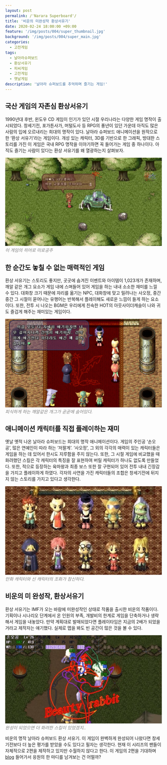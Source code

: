```yaml
---
layout: post
permalink: /'Narara Superboard'/
title: '비운의 미완성작 환상서유기'
date: 2020-02-24 18:00:00 +09:00
feature: '/img/posts/004/super_thumbnail.jpg'
background: '/img/posts/004/super_main.jpg'
categories:
  - 고전게임
tags:
  - 날아라슈퍼보드
  - 환상서유기
  - 피씨게임
  - 고전게임
  - 옛날게임
description: '날아라 슈퍼보드를 추억하며 즐기는 게임!'
---
```


## 국산 게임의 자존심 환상서유기 ##

1990년대 후반, 윈도우 CD 게임이 인기가 있던 시절 우리나라는 다양한 게임 명작이 출시되었다. 창세기전, 포가튼사가, 머털도사 등 RPG의 풍년이 있던 가운데 아직도 많은 사람의 입에 오르내리는 희대의 명작이 있다. 날아라 슈퍼보드 애니메이션을 원작으로 한 ‘환상 서유기’라는 게임이다. 개성 있는 캐릭터, 3D를 기반으로 한 그래픽, 방대한 스토리를 가진 이 게임은 국내 RPG 명작을 이야기하면 꼭 들어가는 게임 중 하나이다. 아직도 즐기는 사람이 있다는 환상 서유기를 왜 열광하는지 살펴보자.

![환상서유기 게임 이미지](/img/posts/004/004_1.jpg)*<span style="color:gray">이 게임의 히어로 미로공주</span>*

## 한 순간도 놓칠 수 없는 매력적인 게임 ##

환상 서유기는 스토리도 좋지만, 곳곳에 숨겨진 이벤트와 아이템이 1,023개가 존재하며, 깨알 같은 개그 요소가 게임 내에 스며들어 있어 게임을 하는 내내 소소한 재미를 느낄 수 있다. 대화창 크기 때문에 자리를 옮기는 NPC, 대화창에 맞고 밀려나는 사오정, 중간중간 그 시절이 묻어나는 유행어는 반복해서 플레이해도 새로운 느낌이 들게 하는 요소이다. 또한, 전투 시 나오는 BGM은 우리에게 친숙한 HOT의 아웃사이더캐슬이 나와 귀도 즐겁게 해주는 재미있는 게임이다.

![환상서유기 게임 이미지](/img/posts/004/004_2.jpg)*<span style="color:gray">피식하게 하는 깨알같은 개그가 곧곧에 숨어있다.</span>*

## 애니메이션 캐릭터를 직접 플레이하는 재미 ##

옛날 옛적 나온 날아라 슈퍼보드는 희대의 명작 애니메이션이다. 게임의 주인공 ‘손오공’, 많은 연예인이 따라 하는 ‘저팔계’. ‘사오정’, 그 외의 각각의 매력이 있는 캐릭터들은 게임을 하는 데 있어서 한시도 지루함을 주지 않는다. 또한, 그 시절 게임에 비교했을 때 화려했던 스킬은 각 캐릭터의 특징을 잘 표현하여 버릴 캐릭터가 하나도 없도록 만들었다. 또한, 적으로 등장하는 육마왕과 최종 보스 또한 잘 구현되어 있어 전투 내내 긴장감을 가지고 플레이하게 하였다. 각자의 사연을 가진 캐릭터들의 조합은 창세기전에 뒤지지 않는 스토리를 가지고 있다고 생각한다.

![환상서유기 게임 이미지](/img/posts/004/004_3.jpg)*<span style="color:gray">만화 캐릭터와 신 캐릭터의 조화가 참신하다.</span>*

## 비운의 미 완성작, 환상서유기 ##

환상 서유기는 IMF가 오는 바람에 미완성작인 상태로 작품을 출시한 비운의 작품이다. 기획이나 시나리오 단계에서 온 인원의 부족, 개발비의 한계로 게임을 단축하거나 생략해서 게임을 내놓았다. 만약 계획대로 발매되었다면 플레이타임은 지금의 2배가 되었을 거라고 제작자는 얘기했다. 실제로 맵을 봐도 빈 공간이 많은 것을 볼 수 있다.

![환상서유기 게임 이미지](/img/posts/004/004_4.jpg)*<span style="color:gray">완성이 되었으면 더 화려한 스킬이 있었겠지..</span>*

비운의 명작 날아라 슈퍼보드 환상 서유기. 이 게임이 완벽하게 완성되어 나왔다면 창세기전보다 더 높은 평가를 받았을 수도 있다고 필자는 생각한다. 현재 이 시리즈의 팬들이 자체적으로 2편을 제작하고 있지만 수월하지 않다고 한다. 이 게임의 2편을 기대하며 [blog](https://blog.naver.com/lcm9837, "superboard link") 들어가서 응원의 한 마디를 남겨보는 건 어떨까?

